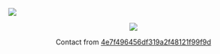 ![](https://raw.githubusercontent.com/X-iv/X-iv/main/nuclear_fuel_cycle.jpg)

<p align="center">
  <a href="https://www.youtube.com/channel/UCekqawBcf9hNjVRFW51AYDw">
  <img src="https://img.shields.io/youtube/channel/subscribers/UCekqawBcf9hNjVRFW51AYDw?label=Subscribe%20%40cet&style=social"/>
  </a>
</p>


<p align="center">
  Contact from <a href="4e7f496456df319a2f48121f99f9d.blogspot.com">4e7f496456df319a2f48121f99f9d</a> 
</p>

<!--<center>
 <table>
   <tr>
       <td><img width="460px" align="left" src="https://github-readme-stats.vercel.app/api/top-langs/?username=X-iv&hide=html&layout=compact" /></td>
       <td><img width="495px" align="left" src="https://github-readme-stats.vercel.app/api?username=X-iv&theme=default" /></td>
   </tr>   
 </table>
</center>-->
